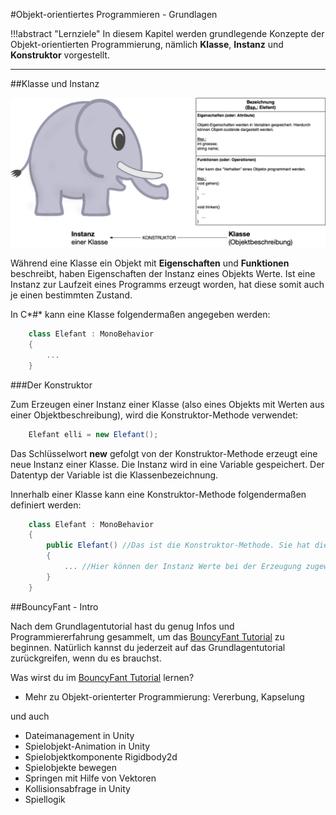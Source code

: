 #Objekt-orientiertes Programmieren - Grundlagen

!!!abstract "Lernziele"
    In diesem Kapitel werden grundlegende Konzepte der Objekt-orientierten Programmierung, nämlich **Klasse**, **Instanz** und **Konstruktor** vorgestellt.

---



##Klasse und Instanz

![Klasse und Instanz](img/classAndInstance.png)

Während eine Klasse ein Objekt mit **Eigenschaften** und **Funktionen** beschreibt, haben Eigenschaften der Instanz eines Objekts Werte. Ist eine Instanz zur Laufzeit eines Programms erzeugt worden, hat diese somit auch je einen bestimmten Zustand.

In C*#* kann eine Klasse folgendermaßen angegeben werden:
``` C#
    class Elefant : MonoBehavior
	{
	    ...
	}
``` 

###Der Konstruktor

Zum Erzeugen einer Instanz einer Klasse (also eines Objekts mit Werten aus einer Objektbeschreibung), wird die Konstruktor-Methode verwendet:

``` C#
    Elefant elli = new Elefant();
``` 


Das Schlüsselwort **new** gefolgt von der Konstruktor-Methode erzeugt eine neue Instanz einer Klasse. Die Instanz wird in eine Variable gespeichert. Der Datentyp der Variable ist die Klassenbezeichnung.

Innerhalb einer Klasse kann eine Konstruktor-Methode folgendermaßen definiert werden:
``` C#
    class Elefant : MonoBehavior
	{
		public Elefant() //Das ist die Konstruktor-Methode. Sie hat dieselbe Bezeichnung wie die Klasse.
		{
		    ... //Hier können der Instanz Werte bei der Erzeugung zugewiesen werden.
		}
	}
``` 

##BouncyFant - Intro

Nach dem Grundlagentutorial hast du genug Infos und Programmiererfahrung gesammelt, um das [BouncyFant Tutorial](http://example.com/ "BouncyFant Tutorial") zu beginnen. Natürlich kannst du jederzeit auf das Grundlagentutorial zurückgreifen, wenn du es brauchst.

Was wirst du im [BouncyFant Tutorial](http://example.com/ "BouncyFant Tutorial") lernen? 

* Mehr zu Objekt-orienterter Programmierung: Vererbung, Kapselung

und auch

* Dateimanagement in Unity
* Spielobjekt-Animation in Unity
* Spielobjektkomponente Rigidbody2d 
* Spielobjekte bewegen
* Springen mit Hilfe von Vektoren
* Kollisionsabfrage in Unity
* Spiellogik
